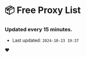 # :package: Free Proxy List
### Updated every 15 minutes.

- Last updated: `2024-10-23 19:37`

:heart:
